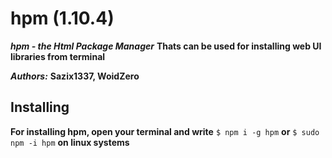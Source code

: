 # hpm (1.10.4)

***hpm - the Html Package Manager***
**Thats can be used for installing web UI libraries from terminal**

***Authors:*** **Sazix1337, WoidZero**

## Installing

**For installing hpm, open your terminal and write** ``$ npm i -g hpm`` **or** ``$ sudo npm -i hpm`` **on linux systems**
